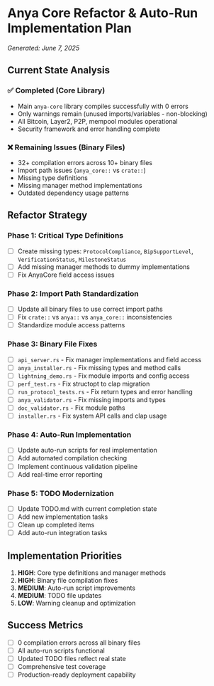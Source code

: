 # Anya Core Refactor & Auto-Run Implementation Plan

*Generated: June 7, 2025*

## Current State Analysis

### ✅ Completed (Core Library)
- Main `anya-core` library compiles successfully with 0 errors
- Only warnings remain (unused imports/variables - non-blocking)
- All Bitcoin, Layer2, P2P, mempool modules operational
- Security framework and error handling complete

### ❌ Remaining Issues (Binary Files)
- 32+ compilation errors across 10+ binary files
- Import path issues (`anya_core::` vs `crate::`)
- Missing type definitions
- Missing manager method implementations
- Outdated dependency usage patterns

## Refactor Strategy

### Phase 1: Critical Type Definitions
- [ ] Create missing types: `ProtocolCompliance`, `BipSupportLevel`, `VerificationStatus`, `MilestoneStatus`
- [ ] Add missing manager methods to dummy implementations
- [ ] Fix AnyaCore field access issues

### Phase 2: Import Path Standardization
- [ ] Update all binary files to use correct import paths
- [ ] Fix `crate::` vs `anya::` vs `anya_core::` inconsistencies
- [ ] Standardize module access patterns

### Phase 3: Binary File Fixes
- [ ] `api_server.rs` - Fix manager implementations and field access
- [ ] `anya_installer.rs` - Fix missing types and method calls
- [ ] `lightning_demo.rs` - Fix module imports and config access
- [ ] `perf_test.rs` - Fix structopt to clap migration
- [ ] `run_protocol_tests.rs` - Fix return types and error handling
- [ ] `anya_validator.rs` - Fix missing imports and types
- [ ] `doc_validator.rs` - Fix module paths
- [ ] `installer.rs` - Fix system API calls and clap usage

### Phase 4: Auto-Run Implementation
- [ ] Update auto-run scripts for real implementation
- [ ] Add automated compilation checking
- [ ] Implement continuous validation pipeline
- [ ] Add real-time error reporting

### Phase 5: TODO Modernization
- [ ] Update TODO.md with current completion state
- [ ] Add new implementation tasks
- [ ] Clean up completed items
- [ ] Add auto-run integration tasks

## Implementation Priorities

1. **HIGH**: Core type definitions and manager methods
2. **HIGH**: Binary file compilation fixes
3. **MEDIUM**: Auto-run script improvements
4. **MEDIUM**: TODO file updates
5. **LOW**: Warning cleanup and optimization

## Success Metrics

- [ ] 0 compilation errors across all binary files
- [ ] All auto-run scripts functional
- [ ] Updated TODO files reflect real state
- [ ] Comprehensive test coverage
- [ ] Production-ready deployment capability
